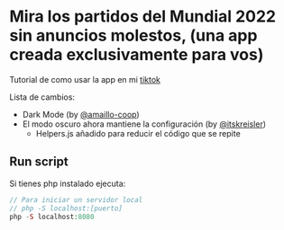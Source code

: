 # Mira los partidos del Mundial 2022 sin anuncios molestos, (una app creada exclusivamente para vos)

Tutorial de como usar la app en mi [tiktok](https://www.tiktok.com/@zalazarc20)

Lista de cambios:
- Dark Mode (by [@amaillo-coop](https://github.com/amaillo-coop))
- El modo oscuro ahora mantiene la configuración (by [@itskreisler](https://github.com/itskreisler))
  - Helpers.js añadido para reducir el código que se repite

## Run script
Si tienes php instalado ejecuta:
```php
// Para iniciar un servidor local
// php -S localhost:[puerto]
php -S localhost:8080
``` 